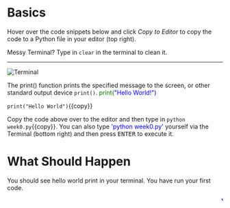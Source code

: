 # Basics
Hover over the code snippets below and click *Copy to Editor* to copy the code to a Python file in your editor (top right).

Messy Terminal? Type in `clear` in the terminal to clean it.

<hr>

![Terminal](./assets/HelloWorld.png)

The print() function prints the specified message to the screen, or other standard output device ```print()```. <span style="color:green">print(</span><span style="color:blue">"Hello World!")</span>

`print("Hello World")`{{copy}}

Copy the code above over to the editor and then type in 
`python week0.py`{{copy}}. You can also type <span style="color:blue">'python week0.py'</span> yourself via the Terminal (bottom right) and then press <kbd>ENTER</kbd> to execute it.


# What Should Happen
You should see hello world print in your terminal. You have run your first code.

<marquee style='color: blue;'><b>Yay you've completed part 1!</b></marquee>
